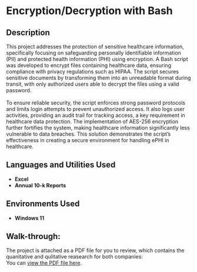 <h1>Encryption/Decryption with Bash</h1>

<h2>Description</h2>
This project addresses the protection of sensitive healthcare information, specifically focusing on safeguarding personally identifiable information (PII) and protected health information (PHI) using encryption. A Bash script was developed to encrypt files containing healthcare data, ensuring compliance with privacy regulations such as HIPAA. The script secures sensitive documents by transforming them into an unreadable format during transit, with only authorized users able to decrypt the files using a valid password.
<br /><br />
To ensure reliable security, the script enforces strong password protocols and limits login attempts to prevent unauthorized access. It also logs user activities, providing an audit trail for tracking access, a key requirement in healthcare data protection. The implementation of AES-256 encryption further fortifies the system, making healthcare information significantly less vulnerable to data breaches. This solution demonstrates the script’s effectiveness in creating a secure environment for handling ePHI in healthcare.
<br />


<h2>Languages and Utilities Used</h2>

- <b>Excel</b>
- <b>Annual 10-k Reports</b>


<h2>Environments Used </h2>

- <b>Windows 11</b>

<h2>Walk-through:</h2>

The project is attached as a PDF file for you to review, which contains the quanitative and qulitative reasearch for both companies: <br/>
You can [view the PDF file here](encryptdecrypt.docx).
<br />
